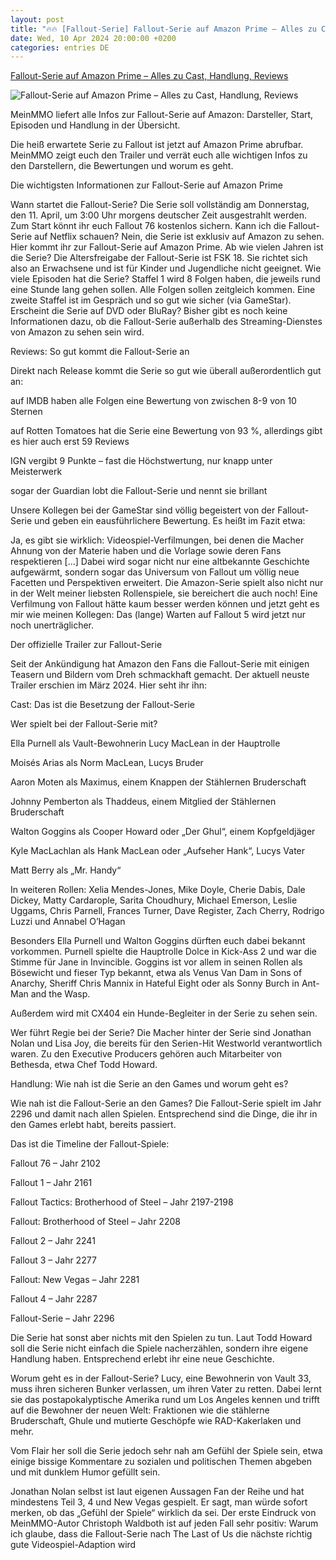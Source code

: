 ```yaml
---
layout: post
title: "🔥🔥 [Fallout-Serie] Fallout-Serie auf Amazon Prime – Alles zu Cast, Handlung, Reviews"
date: Wed, 10 Apr 2024 20:00:00 +0200
categories: entries DE
---
```

[Fallout-Serie auf Amazon Prime – Alles zu Cast, Handlung, Reviews](https://mein-mmo.de/alles-zur-fallout-serie/)

![Fallout-Serie auf Amazon Prime – Alles zu Cast, Handlung, Reviews](https://images.mein-mmo.de/medien/2024/04/Fallout-Serie-Hub-Titelbild.jpg)

MeinMMO liefert alle Infos zur Fallout-Serie auf Amazon: Darsteller, Start, Episoden und Handlung in der Übersicht.

Die heiß erwartete Serie zu Fallout ist jetzt auf Amazon Prime abrufbar. MeinMMO zeigt euch den Trailer und verrät euch alle wichtigen Infos zu den Darstellern, die Bewertungen und worum es geht.

Die wichtigsten Informationen zur Fallout-Serie auf Amazon Prime

Wann startet die Fallout-Serie? Die Serie soll vollständig am Donnerstag, den 11. April, um 3:00 Uhr morgens deutscher Zeit ausgestrahlt werden. Zum Start könnt ihr euch Fallout 76 kostenlos sichern. Kann ich die Fallout-Serie auf Netflix schauen? Nein, die Serie ist exklusiv auf Amazon zu sehen. Hier kommt ihr zur Fallout-Serie auf Amazon Prime. Ab wie vielen Jahren ist die Serie? Die Altersfreigabe der Fallout-Serie ist FSK 18. Sie richtet sich also an Erwachsene und ist für Kinder und Jugendliche nicht geeignet. Wie viele Episoden hat die Serie? Staffel 1 wird 8 Folgen haben, die jeweils rund eine Stunde lang gehen sollen. Alle Folgen sollen zeitgleich kommen. Eine zweite Staffel ist im Gespräch und so gut wie sicher (via GameStar). Erscheint die Serie auf DVD oder BluRay? Bisher gibt es noch keine Informationen dazu, ob die Fallout-Serie außerhalb des Streaming-Dienstes von Amazon zu sehen sein wird.

Reviews: So gut kommt die Fallout-Serie an

Direkt nach Release kommt die Serie so gut wie überall außerordentlich gut an:

auf IMDB haben alle Folgen eine Bewertung von zwischen 8-9 von 10 Sternen

auf Rotten Tomatoes hat die Serie eine Bewertung von 93 %, allerdings gibt es hier auch erst 59 Reviews

IGN vergibt 9 Punkte – fast die Höchstwertung, nur knapp unter Meisterwerk

sogar der Guardian lobt die Fallout-Serie und nennt sie brillant

Unsere Kollegen bei der GameStar sind völlig begeistert von der Fallout-Serie und geben ein eausführlichere Bewertung. Es heißt im Fazit etwa:

Ja, es gibt sie wirklich: Videospiel-Verfilmungen, bei denen die Macher Ahnung von der Materie haben und die Vorlage sowie deren Fans respektieren […] Dabei wird sogar nicht nur eine altbekannte Geschichte aufgewärmt, sondern sogar das Universum von Fallout um völlig neue Facetten und Perspektiven erweitert. Die Amazon-Serie spielt also nicht nur in der Welt meiner liebsten Rollenspiele, sie bereichert die auch noch! Eine Verfilmung von Fallout hätte kaum besser werden können und jetzt geht es mir wie meinen Kollegen: Das (lange) Warten auf Fallout 5 wird jetzt nur noch unerträglicher.

Der offizielle Trailer zur Fallout-Serie

Seit der Ankündigung hat Amazon den Fans die Fallout-Serie mit einigen Teasern und Bildern vom Dreh schmackhaft gemacht. Der aktuell neuste Trailer erschien im März 2024. Hier seht ihr ihn:

Cast: Das ist die Besetzung der Fallout-Serie

Wer spielt bei der Fallout-Serie mit?

Ella Purnell als Vault-Bewohnerin Lucy MacLean in der Hauptrolle

Moisés Arias als Norm MacLean, Lucys Bruder

Aaron Moten als Maximus, einem Knappen der Stählernen Bruderschaft

Johnny Pemberton als Thaddeus, einem Mitglied der Stählernen Bruderschaft

Walton Goggins als Cooper Howard oder „Der Ghul“, einem Kopfgeldjäger

Kyle MacLachlan als Hank MacLean oder „Aufseher Hank“, Lucys Vater

Matt Berry als „Mr. Handy“

In weiteren Rollen: Xelia Mendes-Jones, Mike Doyle, Cherie Dabis, Dale Dickey, Matty Cardarople, Sarita Choudhury, Michael Emerson, Leslie Uggams, Chris Parnell, Frances Turner, Dave Register, Zach Cherry, Rodrigo Luzzi und Annabel O’Hagan

Besonders Ella Purnell und Walton Goggins dürften euch dabei bekannt vorkommen. Purnell spielte die Hauptrolle Dolce in Kick-Ass 2 und war die Stimme für Jane in Invincible. Goggins ist vor allem in seinen Rollen als Bösewicht und fieser Typ bekannt, etwa als Venus Van Dam in Sons of Anarchy, Sheriff Chris Mannix in Hateful Eight oder als Sonny Burch in Ant-Man and the Wasp.

Außerdem wird mit CX404 ein Hunde-Begleiter in der Serie zu sehen sein.

Wer führt Regie bei der Serie? Die Macher hinter der Serie sind Jonathan Nolan und Lisa Joy, die bereits für den Serien-Hit Westworld verantwortlich waren. Zu den Executive Producers gehören auch Mitarbeiter von Bethesda, etwa Chef Todd Howard.

Handlung: Wie nah ist die Serie an den Games und worum geht es?

Wie nah ist die Fallout-Serie an den Games? Die Fallout-Serie spielt im Jahr 2296 und damit nach allen Spielen. Entsprechend sind die Dinge, die ihr in den Games erlebt habt, bereits passiert.

Das ist die Timeline der Fallout-Spiele:

Fallout 76 – Jahr 2102

Fallout 1 – Jahr 2161

Fallout Tactics: Brotherhood of Steel – Jahr 2197-2198

Fallout: Brotherhood of Steel – Jahr 2208

Fallout 2 – Jahr 2241

Fallout 3 – Jahr 2277

Fallout: New Vegas – Jahr 2281

Fallout 4 – Jahr 2287

Fallout-Serie – Jahr 2296

Die Serie hat sonst aber nichts mit den Spielen zu tun. Laut Todd Howard soll die Serie nicht einfach die Spiele nacherzählen, sondern ihre eigene Handlung haben. Entsprechend erlebt ihr eine neue Geschichte.

Worum geht es in der Fallout-Serie? Lucy, eine Bewohnerin von Vault 33, muss ihren sicheren Bunker verlassen, um ihren Vater zu retten. Dabei lernt sie das postapokalyptische Amerika rund um Los Angeles kennen und trifft auf die Bewohner der neuen Welt: Fraktionen wie die stählerne Bruderschaft, Ghule und mutierte Geschöpfe wie RAD-Kakerlaken und mehr.

Vom Flair her soll die Serie jedoch sehr nah am Gefühl der Spiele sein, etwa einige bissige Kommentare zu sozialen und politischen Themen abgeben und mit dunklem Humor gefüllt sein.

Jonathan Nolan selbst ist laut eigenen Aussagen Fan der Reihe und hat mindestens Teil 3, 4 und New Vegas gespielt. Er sagt, man würde sofort merken, ob das „Gefühl der Spiele“ wirklich da sei. Der erste Eindruck von MeinMMO-Autor Christoph Waldboth ist auf jeden Fall sehr positiv: Warum ich glaube, dass die Fallout-Serie nach The Last of Us die nächste richtig gute Videospiel-Adaption wird

